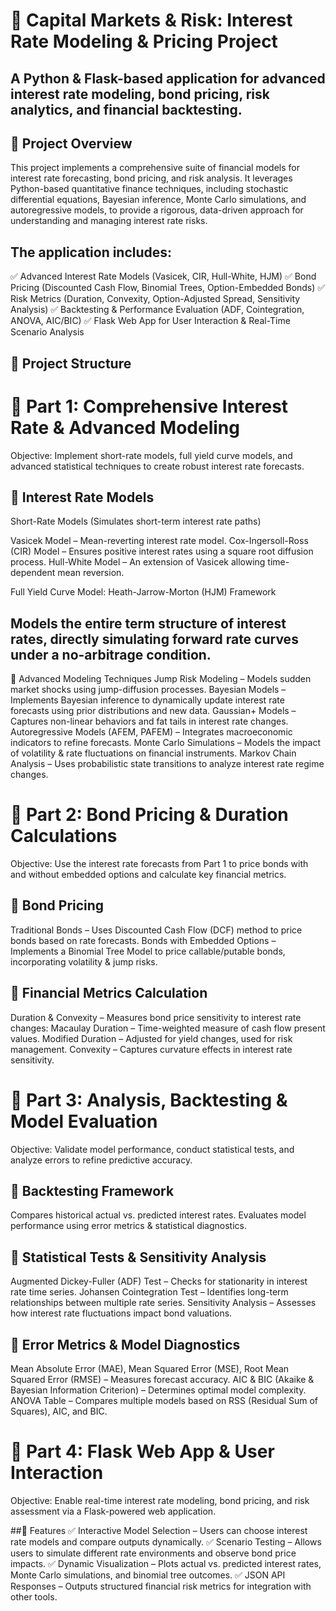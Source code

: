 # 📌 Capital Markets & Risk: Interest Rate Modeling & Pricing Project

## A Python & Flask-based application for advanced interest rate modeling, bond pricing, risk analytics, and financial backtesting.

## 📖 Project Overview
This project implements a comprehensive suite of financial models for interest rate forecasting, bond pricing, and risk analysis. It leverages Python-based quantitative finance techniques, including stochastic differential equations, Bayesian inference, Monte Carlo simulations, and autoregressive models, to provide a rigorous, data-driven approach for understanding and managing interest rate risks.

## The application includes:
✅ Advanced Interest Rate Models (Vasicek, CIR, Hull-White, HJM)
✅ Bond Pricing (Discounted Cash Flow, Binomial Trees, Option-Embedded Bonds)
✅ Risk Metrics (Duration, Convexity, Option-Adjusted Spread, Sensitivity Analysis)
✅ Backtesting & Performance Evaluation (ADF, Cointegration, ANOVA, AIC/BIC)
✅ Flask Web App for User Interaction & Real-Time Scenario Analysis

## 📂 Project Structure

# 🔹 Part 1: Comprehensive Interest Rate & Advanced Modeling
Objective: Implement short-rate models, full yield curve models, and advanced statistical techniques to create robust interest rate forecasts.

## 📌 Interest Rate Models
Short-Rate Models (Simulates short-term interest rate paths)

Vasicek Model – Mean-reverting interest rate model.
Cox-Ingersoll-Ross (CIR) Model – Ensures positive interest rates using a square root diffusion process.
Hull-White Model – An extension of Vasicek allowing time-dependent mean reversion.

Full Yield Curve Model: Heath-Jarrow-Morton (HJM) Framework

## Models the entire term structure of interest rates, directly simulating forward rate curves under a no-arbitrage condition.
📌 Advanced Modeling Techniques
Jump Risk Modeling – Models sudden market shocks using jump-diffusion processes.
Bayesian Models – Implements Bayesian inference to dynamically update interest rate forecasts using prior distributions and new data.
Gaussian+ Models – Captures non-linear behaviors and fat tails in interest rate changes.
Autoregressive Models (AFEM, PAFEM) – Integrates macroeconomic indicators to refine forecasts.
Monte Carlo Simulations – Models the impact of volatility & rate fluctuations on financial instruments.
Markov Chain Analysis – Uses probabilistic state transitions to analyze interest rate regime changes.

# 🔹 Part 2: Bond Pricing & Duration Calculations
Objective: Use the interest rate forecasts from Part 1 to price bonds with and without embedded options and calculate key financial metrics.

## 📌 Bond Pricing
Traditional Bonds – Uses Discounted Cash Flow (DCF) method to price bonds based on rate forecasts.
Bonds with Embedded Options – Implements a Binomial Tree Model to price callable/putable bonds, incorporating volatility & jump risks.

## 📌 Financial Metrics Calculation
Duration & Convexity – Measures bond price sensitivity to interest rate changes:
Macaulay Duration – Time-weighted measure of cash flow present values.
Modified Duration – Adjusted for yield changes, used for risk management.
Convexity – Captures curvature effects in interest rate sensitivity.

# 🔹 Part 3: Analysis, Backtesting & Model Evaluation
Objective: Validate model performance, conduct statistical tests, and analyze errors to refine predictive accuracy.

## 📌 Backtesting Framework
Compares historical actual vs. predicted interest rates.
Evaluates model performance using error metrics & statistical diagnostics.

## 📌 Statistical Tests & Sensitivity Analysis
Augmented Dickey-Fuller (ADF) Test – Checks for stationarity in interest rate time series.
Johansen Cointegration Test – Identifies long-term relationships between multiple rate series.
Sensitivity Analysis – Assesses how interest rate fluctuations impact bond valuations.

## 📌 Error Metrics & Model Diagnostics
Mean Absolute Error (MAE), Mean Squared Error (MSE), Root Mean Squared Error (RMSE) – Measures forecast accuracy.
AIC & BIC (Akaike & Bayesian Information Criterion) – Determines optimal model complexity.
ANOVA Table – Compares multiple models based on RSS (Residual Sum of Squares), AIC, and BIC.

# 🔹 Part 4: Flask Web App & User Interaction
Objective: Enable real-time interest rate modeling, bond pricing, and risk assessment via a Flask-powered web application.

##📌 Features
✅ Interactive Model Selection – Users can choose interest rate models and compare outputs dynamically.
✅ Scenario Testing – Allows users to simulate different rate environments and observe bond price impacts.
✅ Dynamic Visualization – Plots actual vs. predicted interest rates, Monte Carlo simulations, and binomial tree outcomes.
✅ JSON API Responses – Outputs structured financial risk metrics for integration with other tools.
